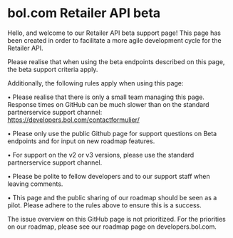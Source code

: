 # bol.com Retailer API beta


Hello, and welcome to our Retailer API beta support page! This page has been created in order to facilitate a more agile development cycle for the Retailer API.

Please realise that when using the beta endpoints described on this page, the beta support criteria apply.

Additionally, the following rules apply when using this page:

•	Please realise that there is only a small team managing this page. Response times on GitHub can be much slower than on the standard partnerservice support channel: https://developers.bol.com/contactformulier/

•	Please only use the public Github page for support questions on Beta endpoints and for input on new roadmap features. 

•	For support on the v2 or v3 versions, please use the standard partnerservice support channel.

•	Please be polite to fellow developers and to our support staff when leaving comments.

•	This page and the public sharing of our roadmap should be seen as a pilot. Please adhere to the rules above to ensure this is a success.

The issue overview on this GitHub page is not prioritized. For the priorities on our roadmap, please see our roadmap page on developers.bol.com.
 

